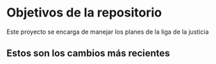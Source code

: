# Objetivos de la repositorio

Este proyecto se encarga de manejar los planes de la liga de la justicia


## Estos son los cambios más recientes
